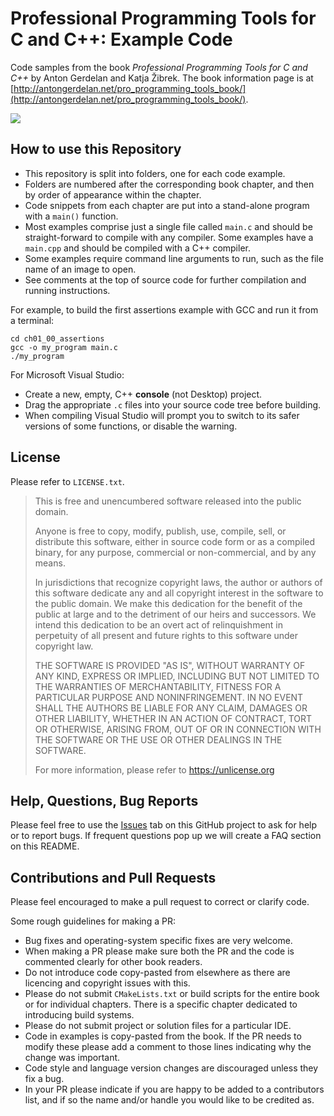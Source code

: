 # Professional Programming Tools for C and C++: Example Code

Code samples from the book *Professional Programming Tools for C and C++* by Anton Gerdelan and Katja Žibrek.
The book information page is at [http://antongerdelan.net/pro_programming_tools_book/](http://antongerdelan.net/pro_programming_tools_book/).

![](https://github.com/capnramses/pro_programming_tools_c_cpp/workflows/build_all/badge.svg)

## How to use this Repository

* This repository is split into folders, one for each code example.
* Folders are numbered after the corresponding book chapter, and then by order of appearance within the chapter.
* Code snippets from each chapter are put into a stand-alone program with a `main()` function.
* Most examples comprise just a single file called `main.c` and should be straight-forward to compile with any compiler.
Some examples have a `main.cpp` and should be compiled with a C++ compiler.
* Some examples require command line arguments to run, such as the file name of an image to open.
* See comments at the top of source code for further compilation and running instructions.

For example, to build the first assertions example with GCC and run it from a terminal:

```
cd ch01_00_assertions
gcc -o my_program main.c
./my_program
```

For Microsoft Visual Studio:

* Create a new, empty, C++ **console** (not Desktop) project.
* Drag the appropriate `.c` files into your source code tree before building.
* When compiling Visual Studio will prompt you to switch to its safer versions of some functions, or disable the warning.

## License

Please refer to `LICENSE.txt`.

> This is free and unencumbered software released into the public domain.
> 
> Anyone is free to copy, modify, publish, use, compile, sell, or
> distribute this software, either in source code form or as a compiled
> binary, for any purpose, commercial or non-commercial, and by any
> means.
> 
> In jurisdictions that recognize copyright laws, the author or authors
> of this software dedicate any and all copyright interest in the
> software to the public domain. We make this dedication for the benefit
> of the public at large and to the detriment of our heirs and
> successors. We intend this dedication to be an overt act of
> relinquishment in perpetuity of all present and future rights to this
> software under copyright law.
> 
> THE SOFTWARE IS PROVIDED "AS IS", WITHOUT WARRANTY OF ANY KIND,
> EXPRESS OR IMPLIED, INCLUDING BUT NOT LIMITED TO THE WARRANTIES OF
> MERCHANTABILITY, FITNESS FOR A PARTICULAR PURPOSE AND NONINFRINGEMENT.
> IN NO EVENT SHALL THE AUTHORS BE LIABLE FOR ANY CLAIM, DAMAGES OR
> OTHER LIABILITY, WHETHER IN AN ACTION OF CONTRACT, TORT OR OTHERWISE,
> ARISING FROM, OUT OF OR IN CONNECTION WITH THE SOFTWARE OR THE USE OR
> OTHER DEALINGS IN THE SOFTWARE.
> 
> For more information, please refer to <https://unlicense.org>

## Help, Questions, Bug Reports

Please feel free to use the [Issues](https://github.com/capnramses/pro_programming_tools_c_cpp/issues) tab on this GitHub project to ask for help or to report bugs. If frequent questions pop up we will create a FAQ section on this README.

## Contributions and Pull Requests

Please feel encouraged to make a pull request to correct or clarify code.

Some rough guidelines for making a PR:

* Bug fixes and operating-system specific fixes are very welcome.
* When making a PR please make sure both the PR and the code is commented clearly for other book readers.
* Do not introduce code copy-pasted from elsewhere as there are licencing and copyright issues with this.
* Please do not submit `CMakeLists.txt` or build scripts for the entire book or for individual chapters. There is a specific chapter dedicated to introducing build systems.
* Please do not submit project or solution files for a particular IDE.
* Code in examples is copy-pasted from the book. If the PR needs to modify these please add a comment to those lines indicating why the change was important.
* Code style and language version changes are discouraged unless they fix a bug.
* In your PR please indicate if you are happy to be added to a contributors list, and if so the name and/or handle you would like to be credited as.
